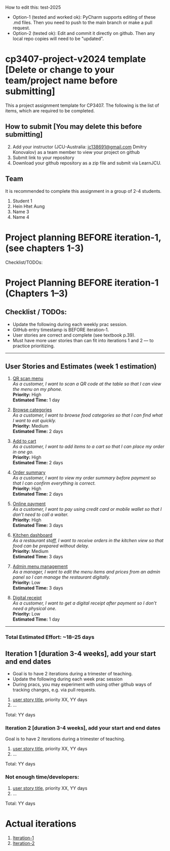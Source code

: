 
How to edit this: test-2025
* Option-1 (tested and worked ok): PyCharm supports editing of these .md files. Then you need to push to the main branch or make a pull request.
* Option-2 (tested ok): Edit and commit it directly on github. Then any local repo copies will need to be "updated".

# cp3407-project-v2024 template [Delete or change to your team/project name before submitting]

This a project assignment template for CP3407. 
The following is the list of items, which are required to be completed.

## How to submit [You may delete this before submitting]

2. Add your instructor (JCU-Australia: jc138691@gmail.com Dmitry Konovalov) as a team member to view your project on github
1. Submit link to your repository
2. Download your github repository as a zip file and submit via LearnJCU.

## Team

It is recommended to complete this assignment in a group of 2-4 students.
1. Student 1
2. Hein Htet Aung
3. Name 3
4. Name 4


# Project planning BEFORE iteration-1, (see chapters 1-3)
Checklist/TODOs: 
# Project Planning BEFORE iteration-1 (Chapters 1–3)

## Checklist / TODOs:
* Update the following during each weekly prac session.
* GitHub entry timestamp is BEFORE iteration-1.
* User stories are correct and complete (see textbook p.39).
* Must have more user stories than can fit into iterations 1 and 2 — to practice prioritizing.

---

## User Stories and Estimates (week 1 estimation)

1. [QR scan menu](./user_stories/qr_scan_menu.md)  
   *As a customer, I want to scan a QR code at the table so that I can view the menu on my phone.*  
   **Priority:** High  
   **Estimated Time:** 1 day

2. [Browse categories](./user_stories/browse_categories.md)  
   *As a customer, I want to browse food categories so that I can find what I want to eat quickly.*  
   **Priority:** Medium  
   **Estimated Time:** 2 days

3. [Add to cart](./user_stories/add_to_cart.md)  
   *As a customer, I want to add items to a cart so that I can place my order in one go.*  
   **Priority:** High  
   **Estimated Time:** 2 days

4. [Order summary](./user_stories/order_summary.md)  
   *As a customer, I want to view my order summary before payment so that I can confirm everything is correct.*  
   **Priority:** High  
   **Estimated Time:** 2 days

5. [Online payment](./user_stories/online_payment.md)  
   *As a customer, I want to pay using credit card or mobile wallet so that I don’t need to call a waiter.*  
   **Priority:** High  
   **Estimated Time:** 3 days

6. [Kitchen dashboard](./user_stories/kitchen_dashboard.md)  
   *As a restaurant staff, I want to receive orders in the kitchen view so that food can be prepared without delay.*  
   **Priority:** Medium  
   **Estimated Time:** 3 days

7. [Admin menu management](./user_stories/admin_menu.md)  
   *As a manager, I want to edit the menu items and prices from an admin panel so I can manage the restaurant digitally.*  
   **Priority:** Low  
   **Estimated Time:** 3 days

8. [Digital receipt](./user_stories/digital_receipt.md)  
   *As a customer, I want to get a digital receipt after payment so I don’t need a physical one.*  
   **Priority:** Low  
   **Estimated Time:** 1 day

---

### Total Estimated Effort: ~18–25 days




## Iteration 1 [duration 3-4 weeks], add your start and end dates 

* Goal is to have 2 iterations during a trimester of teaching.
* Update the following during each week prac session
* During pracs, you may experiment with using other github ways of tracking changes, e.g. via pull requests.

1. [user story title](./user_stories/user_story_01_title.md), priority XX, YY days 
2. ...

Total: YY days


### Iteration 2 [duration 3-4 weeks], add your start and end dates
Goal is to have 2 iterations during a trimester of teaching.
1. [user story title](./user_stories/user_story_01_title.md), priority XX, YY days 
2. ...

Total: YY days

### Not enough time/developers: 
1. [user story title](./user_stories/user_story_01_title.md), priority XX, YY days 
2. ...

Total: YY days

# Actual iterations
1. [Iteration-1](./iteration_1.md)
2. [Iteration-2](./iteration_2.md)


